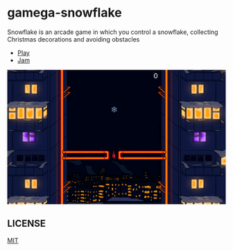 # gamega-snowflake
Snowflake is an arcade game in which you control a snowflake, collecting Christmas decorations and avoiding obstacles 

- [Play](https://andre226.itch.io/snowflake)
- [Jam](https://itch.io/jam/gamega-jam)

![Screenshot](screenshot.png)

## LICENSE
[MIT](LICENSE)

